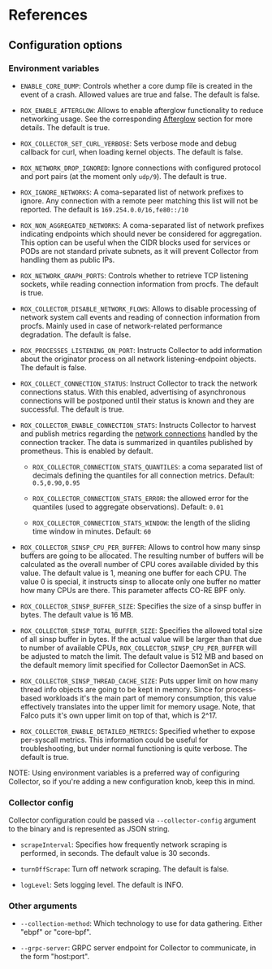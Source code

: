# References

## Configuration options

### Environment variables

* `ENABLE_CORE_DUMP`: Controls whether a core dump file is created in the event
of a crash. Allowed values are true and false. The default is false.

* `ROX_ENABLE_AFTERGLOW`: Allows to enable afterglow functionality to reduce
networking usage. See the corresponding [Afterglow](design-overview.md#Afterglow)
section for more details. The default is true.

* `ROX_COLLECTOR_SET_CURL_VERBOSE`: Sets verbose mode and debug callback for
curl, when loading kernel objects. The default is false.

* `ROX_NETWORK_DROP_IGNORED`: Ignore connections with configured protocol and
port pairs (at the moment only `udp/9`). The default is true.

* `ROX_IGNORE_NETWORKS`: A coma-separated list of network prefixes to ignore.
Any connection with a remote peer matching this list will not be reported.
The default is `169.254.0.0/16,fe80::/10`

* `ROX_NON_AGGREGATED_NETWORKS`: A coma-separated list of network prefixes
indicating endpoints which should never be considered for aggregation.
This option can be useful when the CIDR blocks used for services or PODs are
not standard private subnets, as it will prevent Collector from handling them
as public IPs.

* `ROX_NETWORK_GRAPH_PORTS`: Controls whether to retrieve TCP listening
sockets, while reading connection information from procfs. The default is true.

* `ROX_COLLECTOR_DISABLE_NETWORK_FLOWS`: Allows to disable processing of
network system call events and reading of connection information from procfs.
Mainly used in case of network-related performance degradation. The default is
false.

* `ROX_PROCESSES_LISTENING_ON_PORT`: Instructs Collector to add information
about the originator process on all network listening-endpoint objects.
The default is false.

* `ROX_COLLECT_CONNECTION_STATUS`: Instruct Collector to track the network
connections status. With this enabled, advertising of asynchronous connections
will be postponed until their status is known and they are successful.
The default is true.

* `ROX_COLLECTOR_ENABLE_CONNECTION_STATS`: Instructs Collector to harvest
and publish metrics regarding the
[network connections](troubleshooting.md#connection-statistics) handled by the
connection tracker. The data is summarized in quantiles published by prometheus.
This is enabled by default.

  - `ROX_COLLECTOR_CONNECTION_STATS_QUANTILES`: a coma separated list of decimals
    defining the quantiles for all connection metrics. Default: `0.5,0.90,0.95`

  - `ROX_COLLECTOR_CONNECTION_STATS_ERROR`: the allowed error for the quantiles
    (used to aggregate observations). Default: `0.01`

  - `ROX_COLLECTOR_CONNECTION_STATS_WINDOW`: the length of the sliding time window
    in minutes. Default: `60`

* `ROX_COLLECTOR_SINSP_CPU_PER_BUFFER`: Allows to control how many sinsp
buffers are going to be allocated. The resulting number of buffers will be
calculated as the overall number of CPU cores available divided by this
value. The default value is 1, meaning one buffer for each CPU. The value 0 is
special, it instructs sinsp to allocate only one buffer no matter how many CPUs
are there. This parameter affects CO-RE BPF only.

* `ROX_COLLECTOR_SINSP_BUFFER_SIZE`: Specifies the size of a sinsp buffer in
bytes. The default value is 16 MB.

* `ROX_COLLECTOR_SINSP_TOTAL_BUFFER_SIZE`: Specifies the allowed total size of
all sinsp buffer in bytes. If the actual value will be larger than that due to
number of available CPUs, `ROX_COLLECTOR_SINSP_CPU_PER_BUFFER` will be adjusted
to match the limit. The default value is 512 MB and based on the default memory
limit specified for Collector DaemonSet in ACS.

* `ROX_COLLECTOR_SINSP_THREAD_CACHE_SIZE`: Puts upper limit on how many
thread info objects are going to be kept in memory. Since for process-based
workloads it's the main part of memory consumption, this value effectively
translates into the upper limit for memory usage. Note, that Falco puts it's
own upper limit on top of that, which is 2^17.

* `ROX_COLLECTOR_ENABLE_DETAILED_METRICS`: Specified whether to expose per-syscall metrics. This
information could be useful for troubleshooting, but under normal functioning
is quite verbose. The default is true.

NOTE: Using environment variables is a preferred way of configuring Collector,
so if you're adding a new configuration knob, keep this in mind.

### Collector config

Collector configuration could be passed via `--collector-config` argument to
the binary and is represented as JSON string.

* `scrapeInterval`: Specifies how frequently network scraping is performed, in
seconds. The default value is 30 seconds.

* `turnOffScrape`: Turn off network scraping. The default is false.

* `logLevel`: Sets logging level. The default is INFO.

### Other arguments

* `--collection-method`: Which technology to use for data gathering. Either
"ebpf" or "core-bpf".

* `--grpc-server`: GRPC server endpoint for Collector to communicate, in the
form "host:port".
